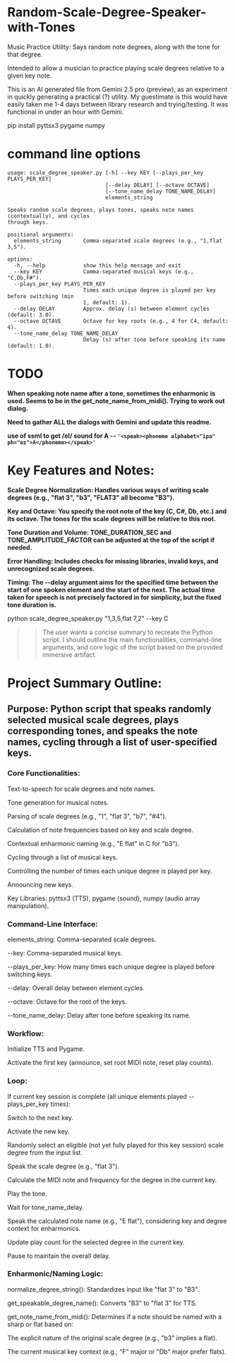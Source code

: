 # Random-Scale-Degree-Speaker-with-Tones
Music Practice Utility: Says random note degrees, along with the tone for that degree.

Intended to allow a musician to practice playing scale degrees relative to a given key note. 

This is an AI generated file from Gemini 2.5 pro (preview), as an experiment in quickly generating a practical (?) utility. My guestimate is this would have easily taken me 1-4 days between library research and trying/testing. It was functional in under an hour with Gemini.

pip install pyttsx3 pygame numpy


# command line options
```
usage: scale_degree_speaker.py [-h] --key KEY [--plays_per_key PLAYS_PER_KEY]
                               [--delay DELAY] [--octave OCTAVE]
                               [--tone_name_delay TONE_NAME_DELAY]
                               elements_string

Speaks random scale degrees, plays tones, speaks note names (contextually), and cycles
through keys.

positional arguments:
  elements_string       Comma-separated scale degrees (e.g., "1,flat 3,5").

options:
  -h, --help            show this help message and exit
  --key KEY             Comma-separated musical keys (e.g., "C,Db,F#").
  --plays_per_key PLAYS_PER_KEY
                        Times each unique degree is played per key before switching (min
                        1, default: 1).
  --delay DELAY         Approx. delay (s) between element cycles (default: 3.0).
  --octave OCTAVE       Octave for key roots (e.g., 4 for C4, default: 4).
  --tone_name_delay TONE_NAME_DELAY
                        Delay (s) after tone before speaking its name (default: 1.0).
 ```
# TODO
**When speaking note name after a tone, sometimes the enharmonic is used. Seems to be in the get_note_name_from_midi(). Trying to work out dialog.**

**Need to gather ALL the dialogs with Gemini and update this readme.**

**use of ssml to get /eI/ sound for A -- ```'<speak><phoneme alphabet="ipa" ph="eɪ">A</phoneme></speak>'```**

# Key Features and Notes:

**Scale Degree Normalization: Handles various ways of writing scale degrees (e.g., "flat 3", "b3", "FLAT3" all become "B3").**

**Key and Octave: You specify the root note of the key (C, C#, Db, etc.) and its octave. The tones for the scale degrees will be relative to this root.**

**Tone Duration and Volume: TONE_DURATION_SEC and TONE_AMPLITUDE_FACTOR can be adjusted at the top of the script if needed.**

**Error Handling: Includes checks for missing libraries, invalid keys, and unrecognized scale degrees.**

**Timing: The --delay argument aims for the specified time between the start of one spoken element and the start of the next. The actual time taken for speech is not precisely factored in for simplicity, but the fixed tone duration is.**






python scale_degree_speaker.py "1,3,5,flat 7,2" --key C






>> The user wants a concise summary to recreate the Python script. I should outline the main functionalities, command-line arguments, and core logic of the script based on the provided immersive artifact.

# Project Summary Outline:

## Purpose: Python script that speaks randomly selected musical scale degrees, plays corresponding tones, and speaks the note names, cycling through a list of user-specified keys.
### Core Functionalities:
Text-to-speech for scale degrees and note names.

Tone generation for musical notes.

Parsing of scale degrees (e.g., "1", "flat 3", "b7", "#4").

Calculation of note frequencies based on key and scale degree.

Contextual enharmonic naming (e.g., "E flat" in C for "b3").

Cycling through a list of musical keys.

Controlling the number of times each unique degree is played per key.

Announcing new keys.

Key Libraries: pyttsx3 (TTS), pygame (sound), numpy (audio array manipulation).

### Command-Line Interface:

elements_string: Comma-separated scale degrees.

--key: Comma-separated musical keys.

--plays_per_key: How many times each unique degree is played before switching keys.

--delay: Overall delay between element cycles.

--octave: Octave for the root of the keys.

--tone_name_delay: Delay after tone before speaking its name.
### Workflow:

Initialize TTS and Pygame.

Activate the first key (announce, set root MIDI note, reset play counts).

### Loop:

If current key session is complete (all unique elements played --plays_per_key times):

Switch to the next key.

Activate the new key.

Randomly select an eligible (not yet fully played for this key session) scale degree from the input list.

Speak the scale degree (e.g., "flat 3").

Calculate the MIDI note and frequency for the degree in the current key.

Play the tone.

Wait for tone_name_delay.

Speak the calculated note name (e.g., "E flat"), considering key and degree context for enharmonics.

Update play count for the selected degree in the current key.

Pause to maintain the overall delay.
### Enharmonic/Naming Logic:

normalize_degree_string(): Standardizes input like "flat 3" to "B3".

get_speakable_degree_name(): Converts "B3" to "flat 3" for TTS.

get_note_name_from_midi(): Determines if a note should be named with a sharp or flat based on:

The explicit nature of the original scale degree (e.g., "b3" implies a flat).

The current musical key context (e.g., "F" major or "Db" major prefer flats).




